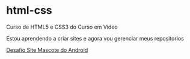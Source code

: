 # html-css
 Curso de HTML5 e CSS3 do Curso em Video

Estou aprendendo a criar sites e agora vou gerenciar meus repositorios

<a href="https://nekolacat.github.io/projeto-android">Desafio Site Mascote do Android</a>